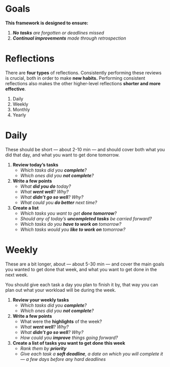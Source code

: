 
# Goals

**This framework is designed to ensure:**

1. _**No tasks** are forgotten or deadlines missed_
2. _**Continual improvements** made through retrospection_

# Reflections

There are **four types** of reflections. Consistently performing these reviews is crucial, both in order to make **new habits.** Performing consistent reflections also makes the other higher-level reflections **shorter and more effective**.

1. Daily
2. Weekly
3. Monthly
4. Yearly

# Daily

These should be short — about 2-10 min — and should cover both what you did that day, and what you want to get done tomorrow.

1. **Review today’s tasks**
	- _Which tasks did you **complete**?_
	- _Which ones did you **not complete**?_
2. **Write a few points**
	- _What **did you do** today?_
	- _What **went well**? Why?_
	- _What **didn’t go so well**? Why?_
	- _What could you **do better** next time?_
3. **Create a list**
	- _Which tasks you want to get **done tomorrow**?_
	- _Should any of today’s **uncompleted tasks** be carried forward?_
	- _Which tasks do you **have to work on** tomorrow?_
	- _Which tasks would you **like to work on** tomorrow?_


# Weekly

These are a bit longer, about — about 5-30 min — and cover the main goals you wanted to get done that week, and what you want to get done in the next week.

You should give each task a day you plan to finish it by, that way you can plan out what your workload will be during the week.

1. **Review your weekly tasks**
	- _Which tasks did you **complete**?_
	- _Which ones did you **not complete**?_
2. **Write a few points**
	- What were the **highlights** of the week?
	- _What **went well**? Why?_
	- _What **didn’t go so well**? Why?_
	- _How could you **improve** things going forward?_
3. **Create a list of tasks you want to get done this week**
	- _Rank them by **priority**_
	- _Give each task a **soft deadline**, a date on which you will complete it — a few days before any hard deadlines_
